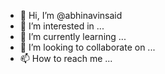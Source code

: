 - 👋 Hi, I’m @abhinavinsaid
- 👀 I’m interested in ...
- 🌱 I’m currently learning ...
- 💞️ I’m looking to collaborate on ...
- 📫 How to reach me ...

<!---
abhinavinsaid/abhinavinsaid is a ✨ special ✨ repository because its `README.md` (this file) appears on your GitHub profile.
You can click the Preview link to take a look at your changes.
--->
